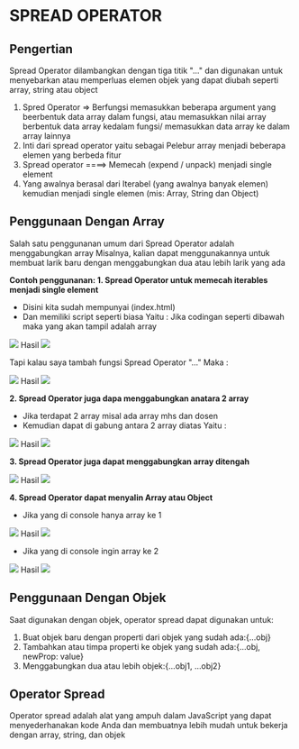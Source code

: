 # SPREAD OPERATOR
## Pengertian

Spread Operator dilambangkan dengan tiga titik "..." dan digunakan untuk menyebarkan atau memperluas elemen objek yang dapat diubah seperti array, string atau object

1. Spred Operator => Berfungsi memasukkan beberapa argument yang beerbentuk data array dalam fungsi, atau memasukkan nilai array berbentuk data array kedalam fungsi/ memasukkan data array ke dalam array lainnya
2. Inti dari spread operator yaitu sebagai Pelebur array menjadi beberapa elemen yang berbeda fitur 
4. Spread operator ====> Memecah (expend / unpack) menjadi single element
5. Yang awalnya berasal dari Iterabel (yang awalnya banyak elemen) kemudian menjadi single elemen (mis: Array, String dan Object) 

## Penggunaan Dengan Array
Salah satu penggunanan umum dari Spread Operator adalah menggabungkan array 
Misalnya, kalian dapat menggunakannya untuk membuat larik baru dengan menggabungkan dua atau lebih larik yang ada

<b> Contoh penggunanan: </b>
<b>1. Spread Operator untuk memecah iterables menjadi single element </b>
* Disini kita sudah mempunyai (index.html)
* Dan memiliki script seperti biasa
Yaitu :
Jika codingan seperti dibawah maka yang akan tampil adalah array
<image src= "Image\1.png">
Hasil
<image src= "Image\2.png">

Tapi kalau saya tambah fungsi Spread Operator "..." 
Maka :

<image src= "Image\3.png">
Hasil <image src= "Image\4.png">

<b>2. Spread Operator juga dapa menggabungkan anatara 2 array</b>
* Jika terdapat 2 array misal ada array mhs dan dosen
* Kemudian dapat di gabung antara 2 array diatas 
Yaitu :
<image src= "Image\5.png">
Hasil 
<image src= "Image\6.png">

<b>3. Spread Operator juga dapat menggabungkan array ditengah </b>

<image src= "Image\7.png">
Hasil 
<image src= "Image\8.png">

<b>4. Spread Operator dapat menyalin Array atau Object</b>
* Jika yang di console hanya array ke 1 
<image src= "Image\9.png">
Hasil 
<image src= "Image\10.png">

* Jika yang di console ingin array ke 2
<image src= "Image\11.png">
Hasil 
<image src= "Image\12.png">

## Penggunaan Dengan Objek
Saat digunakan dengan objek, operator spread dapat digunakan untuk:

1. Buat objek baru dengan properti dari objek yang sudah ada:{...obj}
2. Tambahkan atau timpa properti ke objek yang sudah ada:{...obj, newProp: value}
3. Menggabungkan dua atau lebih objek:{...obj1, ...obj2}

## Operator Spread
Operator spread adalah alat yang ampuh dalam JavaScript yang dapat menyederhanakan kode Anda dan membuatnya lebih mudah untuk bekerja dengan array, string, dan objek